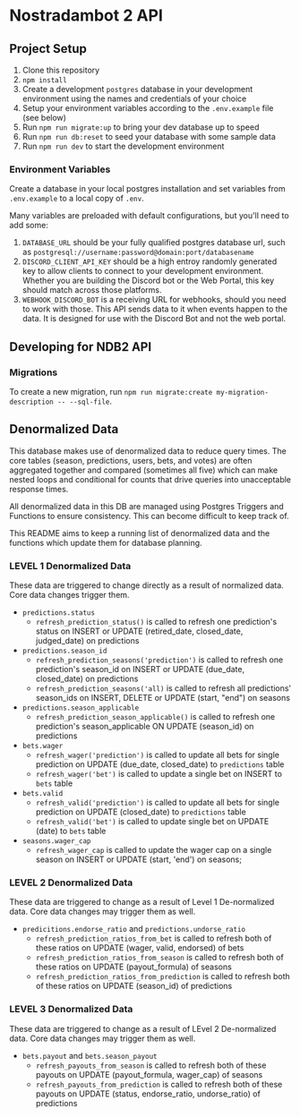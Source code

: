 # Nostradambot 2 API

## Project Setup

1. Clone this repository
2. `npm install`
3. Create a development `postgres` database in your development environment using the names and credentials of your choice
4. Setup your environment variables according to the `.env.example` file (see below)
5. Run `npm run migrate:up` to bring your dev database up to speed
6. Run `npm run db:reset` to seed your database with some sample data
7. Run `npm run dev` to start the development environment

### Environment Variables

Create a database in your local postgres installation and set variables from `.env.example` to a local copy of `.env`.

Many variables are preloaded with default configurations, but you'll need to add some:

1. `DATABASE_URL` should be your fully qualified postgres database url, such as `postgresql://username:password@domain:port/databasename`
2. `DISCORD_CLIENT_API_KEY` should be a high entroy randomly generated key to allow clients to connect to your development environment. Whether you are building the Discord bot or the Web Portal, this key should match across those platforms.
3. `WEBHOOK_DISCORD_BOT` is a receiving URL for webhooks, should you need to work with those. This API sends data to it when events happen to the data. It is designed for use with the Discord Bot and not the web portal.

## Developing for NDB2 API

### Migrations

To create a new migration, run `npm run migrate:create my-migration-description -- --sql-file`.

## Denormalized Data

This database makes use of denormalized data to reduce query times. The core tables (season, predictions, users, bets, and votes) are often aggregated together and compared (sometimes all five) which can make nested loops and conditional for counts that drive queries into unacceptable response times.

All denormalized data in this DB are managed using Postgres Triggers and Functions to ensure consistency. This can become difficult to keep track of.

This README aims to keep a running list of denormalized data and the functions which update them for database planning.

### LEVEL 1 Denormalized Data

These data are triggered to change directly as a result of normalized data. Core data changes trigger them.

- `predictions.status`
  - `refresh_prediction_status()` is called to refresh one prediction's status on INSERT or UPDATE (retired_date, closed_date, judged_date) on predictions
- `predictions.season_id`
  - `refresh_prediction_seasons('prediction')` is called to refresh one prediction's season_id on INSERT or UPDATE (due_date, closed_date) on predictions
  - `refresh_prediction_seasons('all)` is called to refresh all predictions' season_ids on INSERT, DELETE or UPDATE (start, "end") on seasons
- `predictions.season_applicable`
  - `refresh_prediction_season_applicable()` is called to refresh one prediction's season_applicable ON UPDATE (season_id) on predictions
- `bets.wager`
  - `refresh_wager('prediction')` is called to update all bets for single prediction on UPDATE (due_date, closed_date) to `predictions` table
  - `refresh_wager('bet')` is called to update a single bet on INSERT to `bets` table
- `bets.valid`
  - `refresh_valid('prediction')` is called to update all bets for single prediction on UPDATE (closed_date) to `predictions` table
  - `refresh_valid('bet')` is called to update single bet on UPDATE (date) to `bets` table
- `seasons.wager_cap`
  - `refresh_wager_cap` is called to update the wager cap on a single season on INSERT or UPDATE (start, 'end') on seasons;

### LEVEL 2 Denormalized Data

These data are triggered to change as a result of Level 1 De-normalized data. Core data changes may trigger them as well.

- `predicitions.endorse_ratio` and `predictions.undorse_ratio`
  - `refresh_prediction_ratios_from_bet` is called to refresh both of these ratios on UPDATE (wager, valid, endorsed) of bets
  - `refresh_prediction_ratios_from_season` is called to refresh both of these ratios on UPDATE (payout_formula) of seasons
  - `refresh_prediction_ratios_from_prediction` is called to refresh both of these ratios on UPDATE (season_id) of predictions

### LEVEL 3 Denormalized Data

These data are triggered to change as a result of LEvel 2 De-normalized data. Core data changes may trigger them as well.

- `bets.payout` and `bets.season_payout`
  - `refresh_payouts_from_season` is called to refresh both of these payouts on UPDATE (payout_formula, wager_cap) of seasons
  - `refresh_payouts_from_prediction` is called to refresh both of these payouts on UPDATE (status, endorse_ratio, undorse_ratio) of predictions

